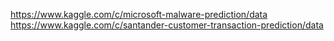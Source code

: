https://www.kaggle.com/c/microsoft-malware-prediction/data
https://www.kaggle.com/c/santander-customer-transaction-prediction/data
